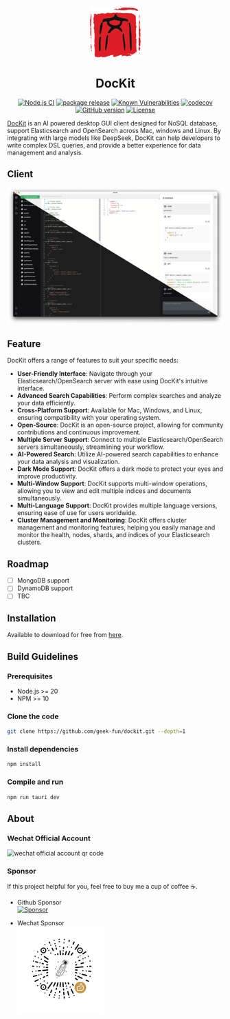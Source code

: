 <div align="center">
<a href="https://github.com/geek-fun/dockit"><img src="./assets/dockit.png" width="120"/></a>
</div>
<h1 align="center">DocKit</h1>
<div align="center">

[![Node.js CI](https://github.com/geek-fun/dockit/actions/workflows/node.yml/badge.svg)](https://github.com/geek-fun/dockit/actions/workflows/node.yml)
[![package release](https://github.com/geek-fun/dockit/actions/workflows/release.yml/badge.svg)](https://github.com/geek-fun/dockit/actions/workflows/release.yml)
[![Known Vulnerabilities](https://snyk.io/test/github/geek-fun/dockit/badge.svg)](https://snyk.io/test/github/geek-fun/dockit)
[![codecov](https://codecov.io/gh/geek-fun/dockit/branch/master/graph/badge.svg?token=GqlkEVgMvR)](https://codecov.io/gh/geek-fun/dockit)
[![GitHub version](https://badge.fury.io/gh/geek-fun%2Fdockit.svg)](https://badge.fury.io/gh/geek-fun%2Fdockit)
[![License](https://img.shields.io/badge/License-Apache_2.0-blue.svg)](https://opensource.org/licenses/Apache-2.0)


</div>


[DocKit](https://dockit.geekfun.club/) is an AI powered desktop GUI client designed for NoSQL database, support Elasticsearch and OpenSearch across Mac, windows and Linux. By integrating with large models like DeepSeek, DocKit can help developers to write complex DSL queries, and provide a better experience for data management and analysis. </td>



## Client
![client UI](./assets/client-ui.png)

## Feature

DocKit offers a range of features to suit your specific needs:

- **User-Friendly Interface**: Navigate through your Elasticsearch/OpenSearch server with ease using DocKit's intuitive interface.
- **Advanced Search Capabilities**: Perform complex searches and analyze your data efficiently.
- **Cross-Platform Support**: Available for Mac, Windows, and Linux, ensuring compatibility with your operating system.
- **Open-Source**: DocKit is an open-source project, allowing for community contributions and continuous improvement.
- **Multiple Server Support**: Connect to multiple Elasticsearch/OpenSearch servers simultaneously, streamlining your workflow.
- **AI-Powered Search**: Utilize AI-powered search capabilities to enhance your data analysis and visualization.
- **Dark Mode Support**: DocKit offers a dark mode to protect your eyes and improve productivity.
- **Multi-Window Support**: DocKit supports multi-window operations, allowing you to view and edit multiple indices and documents simultaneously.
- **Multi-Language Support**: DocKit provides multiple language versions, ensuring ease of use for users worldwide.
- **Cluster Management and Monitoring**: DocKit offers cluster management and monitoring features, helping you easily manage and monitor the health, nodes, shards, and indices of your Elasticsearch clusters.

## Roadmap

- [ ] MongoDB support
- [ ] DynamoDB support
- [ ] TBC

## Installation

Available to download for free from [here](https://github.com/geek-fun/dockit/releases).

## Build Guidelines

### Prerequisites

* Node.js >= 20
* NPM >= 10

### Clone the code

```bash
git clone https://github.com/geek-fun/dockit.git --depth=1
```

### Install dependencies

```bash
npm install
```

### Compile and run

```bash
npm run tauri dev
```
## About
### Wechat Official Account
<img src="./assets/wechat_official.png" alt="wechat official account qr code" width="360" />

### Sponsor
If this project helpful for you, feel free to buy me a cup of coffee ☕️.

* Github Sponsor  
  [![Sponsor](https://img.shields.io/badge/-Sponsor-fafbfc?logo=GitHub-Sponsors)](https://github.com/sponsors/[geek-fun])

* Wechat Sponsor  
  <img src="./assets/wechat_ponsor.jpg" alt="wechat sponsor qr code" width="200" />
